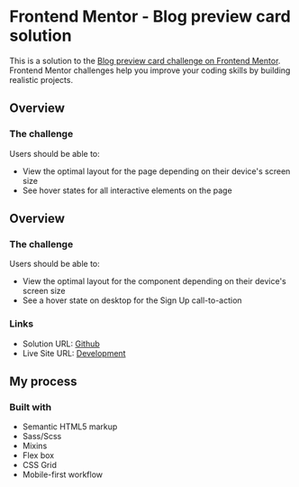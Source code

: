 # Frontend Mentor - Blog preview card solution

This is a solution to the [Blog preview card challenge on Frontend Mentor](https://www.frontendmentor.io/challenges/blog-preview-card-ckPaj01IcS). Frontend Mentor challenges help you improve your coding skills by building realistic projects. 

## Overview

### The challenge

Users should be able to:

- View the optimal layout for the page depending on their device's screen size
- See hover states for all interactive elements on the page

## Overview

### The challenge

Users should be able to:

- View the optimal layout for the component depending on their device's screen size
- See a hover state on desktop for the Sign Up call-to-action

### Links

- Solution URL: [Github](https://github.com/kevencb/QR-code-component)
- Live Site URL: [Development](https://kevencb.github.io/QR-code-component/)

## My process

### Built with

- Semantic HTML5 markup
- Sass/Scss
- Mixins
- Flex box
- CSS Grid
- Mobile-first workflow